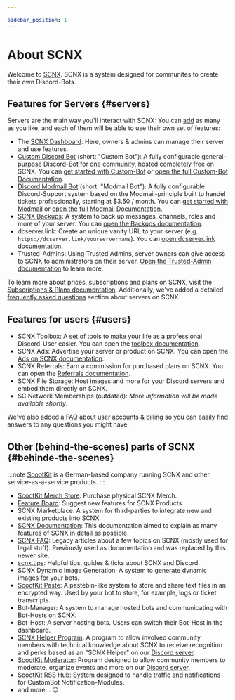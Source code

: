 ```yaml
---

sidebar_position: 1
---
```


# About SCNX

Welcome to [SCNX](https://scnx.xyz). SCNX is a system designed for communites to create their own Discord-Bots.

## Features for Servers {#servers}

Servers are the main way you'll interact with SCNX: You can [add](./../setup) as many as you like, and each of them will
be able to use their own set of features:

* The [SCNX Dashboard](https://scnx.app): Here, owners & admins can manage their server and use features.
* [Custom Discord Bot](https://scnx.xyz/bot) (short: "Custom Bot"): A fully configurable general-purpose Discord-Bot for
  one community, hosted completely free on SCNX. You can [get started with Custom-Bot](./../custom-bot)
  or [open the full Custom-Bot Documentation](./../custom-bot/intro).
* [Discord Modmail Bot](https://modmail.net) (short: "Modmail Bot"): A fully configurable Discord-Support system based
  on the Modmail-principle built to handel tickets professionally, starting at $3.50 / month. You
  can [get started with Modmail](./../modmail) or [open the full Modmail Documentation](./../modmail/intro).
* [SCNX Backups](https://scnx.xyz/backups): A system to back up messages, channels, roles and more of your server. You
  can [open the Backups documentation](./guilds/backups).
* dcserver.link: Create an unique vanity URL to your server (e.g. `https://dcserver.link/yourservername`). You
  can [open dcserver.link documentation](./guilds/dcserver-link).
* Trusted-Admins: Using Trusted Admins, server owners can give access to SCNX to administrators on their
  server. [Open the Trusted-Admin documentation](./guilds/trusted-admins) to learn more.

To learn more about prices, subscriptions and plans on SCNX, visit
the [Subscriptions & Plans documentation](./guilds/plans). Additionally, we've added a
detailed [frequently asked questions](./guilds/faq) section about servers on SCNX.

## Features for users {#users}

* SCNX Toolbox: A set of tools to make your life as a professional Discord-User easier. You can open
  the [toolbox documentation](./account-and-billing/toolbox).
* SCNX Ads: Advertise your server or product on SCNX. You can open
  the [Ads on SCNX documentation](./account-and-billing/ads).
* SCNX Referrals: Earn a commission for purchased plans on SCNX. You can open
  the [Referrals documentation](./account-and-billing/referrals).
* SCNX File Storage: Host images and more for your Discord servers and embed them directly on SCNX.
* SC Network Memberships (outdated): *More information will be made available shortly*.

We've also added a [FAQ about user accounts & billing](./account-and-billing/faq) so you can easily find answers to any
questions you might have.

## Other (behind-the-scenes) parts of SCNX {#behinde-the-scenes}

:::note
[ScootKit](https://scootkit.net) is a German-based company running SCNX and other service-as-a-service products.
:::

* [ScootKit Merch Store](https://scnx.app/user/merch): Purchase physical SCNX Merch.
* [Feature Board](https://features.sc-network.net): Suggest new features for SCNX Products.
* SCNX Marketplace: A system for third-parties to integrate new and existing products into SCNX.
* [SCNX Documentation](/): This documentation aimed to explain as many features of SCNX in detail as possible.
* [SCNX FAQ](https://faq.scnx.app): Legacy articles about a few topics on SCNX (mostly used for legal stuff). Previously
  used as documentation and was replaced by this newer site.
* [scnx.tips](https://scnx.tips): Helpful tips, guides & ticks about SCNX and Discord.
* SCNX Dynamic Image Generation: A system to generate dynamic images for your bots.
* [ScootKit Paste](https://paste.scootkit.net): A pastebin-like system to store and share text files in an encrypted
  way. Used by your bot to
  store, for example, logs or ticket transcripts.
* Bot-Manager: A system to manage hosted bots and communicating with Bot-Hosts on SCNX.
* Bot-Host: A server hosting bots. Users can switch their Bot-Host in the dashboard.
* [SCNX Helper Program](https://scnx.app/user/helper-application): A program to allow involved community members with
  technical knowledge about SCNX to
  receive recognition and perks based as an "SCNX Helper" on our [Discord server](https://scootk.it/dc).
* [ScootKit Moderator](https://scnx.app/user/moderator-application): Program designed to allow community members to
  moderate, organize events and more on our [Discord server](https://scootk.it/dc).
* ScootKit RSS Hub: System designed to handle traffic and notifications for CustomBot Notification-Modules.
* and more… :wink:
